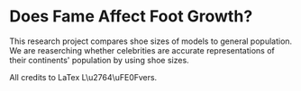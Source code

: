 # Does Fame Affect Foot Growth? 
This research project compares shoe sizes of models to general population. We are reaserching whether celebrities are accurate representations of their continents' population by using shoe sizes. 

All credits to LaTex L\u2764\uFE0Fvers.
